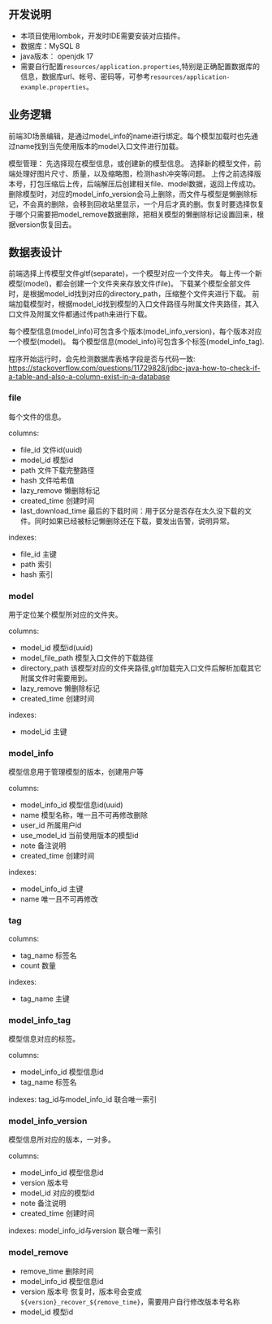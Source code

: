 

## 开发说明
- 本项目使用lombok，开发时IDE需要安装对应插件。
- 数据库：MySQL 8
- java版本： openjdk 17
- 需要自行配置`resources/application.properties`,特别是正确配置数据库的信息，数据库url、帐号、密码等，可参考`resources/application-example.properties`。




## 业务逻辑
前端3D场景编辑，是通过model_info的name进行绑定。每个模型加载时也先通过name找到当先使用版本的model入口文件进行加载。


模型管理：
先选择现在模型信息，或创建新的模型信息。
选择新的模型文件，前端处理好图片尺寸、质量，以及缩略图，检测hash冲突等问题。
上传之前选择版本号，打包压缩后上传，后端解压后创建相关file、model数据，返回上传成功。
删除模型时，对应的model_info_version会马上删除，而文件与模型是懒删除标记，不会真的删除，会移到回收站里显示，一个月后才真的删。恢复时要选择恢复于哪个只需要把model_remove数据删除，把相关模型的懒删除标记设置回来，根据version恢复回去。








## 数据表设计
前端选择上传模型文件gltf(separate)，一个模型对应一个文件夹。
每上传一个新模型(model)，都会创建一个文件夹来存放文件(file)。
下载某个模型全部文件时，是根据model_id找到对应的directory_path，压缩整个文件夹进行下载。
前端加载模型时，根据model_id找到模型的入口文件路径与附属文件夹路径，其入口文件及附属文件都通过传path来进行下载。

每个模型信息(model_info)可包含多个版本(model_info_version)，每个版本对应一个模型(model)。
每个模型信息(model_info)可包含多个标签(model_info_tag).

程序开始运行时，会先检测数据库表格字段是否与代码一致:
https://stackoverflow.com/questions/11729828/jdbc-java-how-to-check-if-a-table-and-also-a-column-exist-in-a-database



### file
每个文件的信息。

columns:
- file_id 文件id(uuid)
- model_id 模型id
- path 文件下载完整路径
- hash 文件哈希值
- lazy_remove 懒删除标记
- created_time 创建时间
- last_download_time 最后的下载时间：用于区分是否存在太久没下载的文件。同时如果已经被标记懒删除还在下载，要发出告警，说明异常。

indexes:
- file_id 主键
- path 索引
- hash 索引
### model
用于定位某个模型所对应的文件夹。

columns:
- model_id 模型id(uuid)
- model_file_path 模型入口文件的下载路径
- directory_path 该模型对应的文件夹路径,gltf加载完入口文件后解析加载其它附属文件时需要用到。
- lazy_remove 懒删除标记
- created_time 创建时间

indexes:
- model_id 主键
### model_info
模型信息用于管理模型的版本，创建用户等

columns:
- model_info_id 模型信息id(uuid)
- name 模型名称，唯一且不可再修改删除
- user_id 所属用户id
- use_model_id 当前使用版本的模型id
- note 备注说明
- created_time 创建时间

indexes:
- model_info_id 主键
- name 唯一且不可再修改
### tag
columns:
- tag_name 标签名
- count 数量

indexes:
- tag_name 主键

### model_info_tag
模型信息对应的标签。

columns:
- model_info_id 模型信息id
- tag_name 标签名

indexes:
tag_id与model_info_id 联合唯一索引

### model_info_version
模型信息所对应的版本，一对多。

columns:
- model_info_id 模型信息id
- version 版本号
- model_id 对应的模型id
- note 备注说明
- created_time 创建时间

indexes:
model_info_id与version 联合唯一索引

### model_remove
- remove_time 删除时间
- model_info_id 模型信息id
- version 版本号 恢复时，版本号会变成 `${version}_recover_${remove_time}`，需要用户自行修改版本号名称
- model_id 模型id